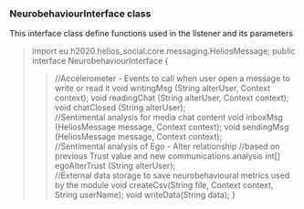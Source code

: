 <h3>NeurobehaviourInterface class</h3>

<p>This interface class define functions used in the listener and its parameters</p>

> import eu.h2020.helios_social.core.messaging.HeliosMessage;
> public interface NeurobehaviourInterface {
>> //Accelerometer - Events to call when user open a message to write or read it
>> void writingMsg (String alterUser, Context context);
>> void readingChat (String alterUser, Context context);
>> void chatClosed (String alterUser);<br>
>> //Sentimental analysis for media chat content
>> void inboxMsg (HeliosMessage message, Context context);
>> void sendingMsg (HeliosMessage message, Context context);<br>
>> //Sentimental analysis of Ego - Alter relationship
>> //based on previous Trust value and new communications analysis
>> int[] egoAlterTrust (String alterUser);<br>
>> //External data storage to save neurobehavioural metrics used by the module
>> void createCsv(String file, Context context, String userName);
>> void writeData(String data);
> }
